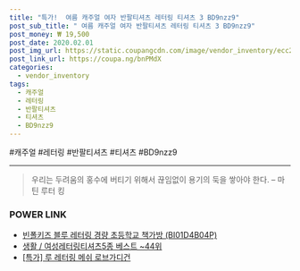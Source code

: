```yaml
--- 
title: "특가!  여름 캐주얼 여자 반팔티셔츠 레터링 티셔츠 3 BD9nzz9" 
post_sub_title: " 여름 캐주얼 여자 반팔티셔츠 레터링 티셔츠 3 BD9nzz9" 
post_money: ₩ 19,500 
post_date: 2020.02.01 
post_img_url: https://static.coupangcdn.com/image/vendor_inventory/ecc2/8377b6ed6fc008b8a144f23ac5c2e81d2109e4e1a6e0feecdd919359c786.jpg 
post_link_url: https://coupa.ng/bnPMdX 
categories: 
  - vendor_inventory 
tags: 
  - 캐주얼 
  - 레터링 
  - 반팔티셔츠 
  - 티셔츠 
  - BD9nzz9 
--- 
```

  #캐주얼 #레터링 #반팔티셔츠 #티셔츠 #BD9nzz9 
<hr> 

> 우리는 두려움의 홍수에 버티기 위해서 끊임없이 용기의 둑을 쌓아야 한다. – 마틴 루터 킹 


### POWER LINK

* <a href="https://blog.naver.com/an0733/221785749405" target="_blank">빈폴키즈 블루 레터링 경량 초등학교 책가방 (BI01D4B04P)</a>
* <a href="https://blog.naver.com/santokki14/221777253314" target="_blank">생활 / 여성레터링티셔츠5종 베스트 ~44위</a>
* <a href="https://blog.naver.com/an0733/221785949700" target="_blank">[특가] 루 레터링 메쉬 로브가디건</a>
